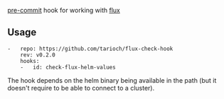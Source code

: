 [pre-commit](http://pre-commit.com) hook for working with [flux](http://fluxcd.io)


## Usage

```
-   repo: https://github.com/tarioch/flux-check-hook
    rev: v0.2.0
    hooks:
    -   id: check-flux-helm-values
```

The hook depends on the helm binary being available in the path (but it doesn't require to be able to connect to a cluster).
